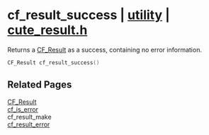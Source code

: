 # cf_result_success | [utility](https://github.com/RandyGaul/cute_framework/blob/master/docs/utility/README.md) | [cute_result.h](https://github.com/RandyGaul/cute_framework/blob/master/include/cute_result.h)

Returns a [CF_Result](https://github.com/RandyGaul/cute_framework/blob/master/docs/utility/cf_result.md) as a success, containing no error information.

```cpp
CF_Result cf_result_success()
```

## Related Pages

[CF_Result](https://github.com/RandyGaul/cute_framework/blob/master/docs/utility/cf_result.md)  
[cf_is_error](https://github.com/RandyGaul/cute_framework/blob/master/docs/utility/cf_is_error.md)  
cf_result_make  
[cf_result_error](https://github.com/RandyGaul/cute_framework/blob/master/docs/utility/cf_result_error.md)  
